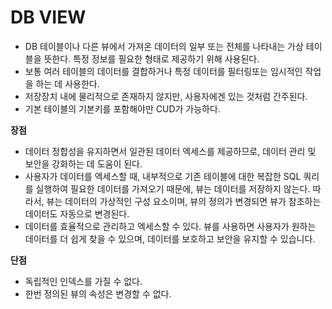 # DB VIEW

- DB 테이블이나 다른 뷰에서 가져온 데이터의 일부 또는 전체를 나타내는 가상 테이블을 뜻한다. 특정 정보를 필요한 형태로 제공하기 위해 사용된다.
- 보통 여러 테이블의 데이터를 결합하거나 특정 데이터를 필터링또는 임시적인 작업을 하는 데 사용한다.
- 저장장치 내에 물리적으로 존재하지 않지만, 사용자에겐 있는 것처럼 간주된다.
- 기본 테이블의 기본키를 포함해야만 CUD가 가능하다.

**장점**

- 데이터 정합성을 유지하면서 일관된 데이터 엑세스를 제공하므로, 데이터 관리 및 보안을 강화하는 데 도움이 된다.
- 사용자가 데이터를 엑세스할 때, 내부적으로 기존 테이블에 대한 복잡한 SQL 쿼리를 실행하여 필요한 데이터를 가져오기 때문에, 뷰는 데이터를 저장하지 않는다. 따라서, 뷰는 데이터의 가상적인 구성 요소이며, 뷰의 정의가 변경되면 뷰가 참조하는 데이터도 자동으로 변경된다.
- 데이터를 효율적으로 관리하고 엑세스할 수 있다. 뷰를 사용하면 사용자가 원하는 데이터를 더 쉽게 찾을 수 있으며, 데이터를 보호하고 보안을 유지할 수 있습니다.

**단점**

- 독립적인 인덱스를 가질 수 없다.
- 한번 정의된 뷰의 속성은 변경할 수 없다.
